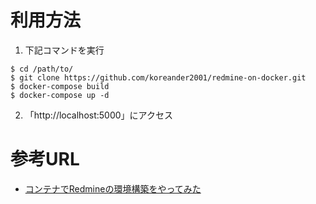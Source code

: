 # 利用方法
1. 下記コマンドを実行
  ~~~
  $ cd /path/to/
  $ git clone https://github.com/koreander2001/redmine-on-docker.git
  $ docker-compose build
  $ docker-compose up -d
  ~~~
2. 「http://localhost:5000」にアクセス

# 参考URL
* [コンテナでRedmineの環境構築をやってみた](https://qiita.com/asubee/items/db6985549d83334d0a46)

